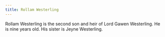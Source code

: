 ```yaml
---
title: Rollam Westerling
---
```


Rollam Westerling is the second son and heir of Lord Gawen Westerling. He is nine years old. His sister is Jeyne Westerling.


